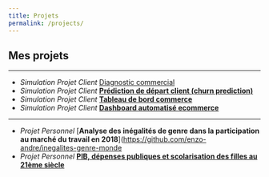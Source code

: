 ```yaml
---
title: Projets
permalink: /projects/
---
```


## Mes projets
--- 

- *Simulation Projet Client* [Diagnostic commercial](https://github.com/enzo-andre/Projet_client_simul-)
- *Simulation Projet Client* [**Prédiction de départ client (churn prediction)**](https://github.com/enzo-andre/Churn_modelisation_telecom)
- *Simulation Projet Client* [**Tableau de bord commerce**](https://github.com/enzo-andre/Dashboard_sales)
- *Simulation Projet Client* [**Dashboard automatisé ecommerce**](https://github.com/enzo-andre/Dashboard_automatise_ecommerce)

--- 

- *Projet Personnel* [**Analyse des inégalités de genre dans la participation au marché du travail en 2018**](https://github.com/enzo-andre/inegalites-genre-monde
- *Projet Personnel* [**PIB, dépenses publiques et scolarisation des filles au 21ème siècle**](https://github.com/enzo-andre/education-gdp-analysis-)
